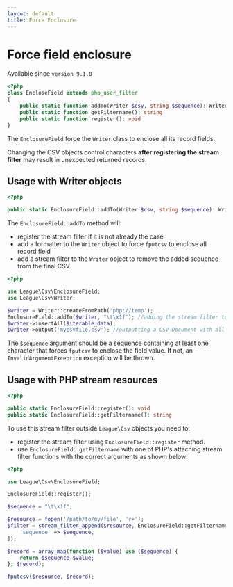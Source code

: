 ```yaml
---
layout: default
title: Force Enclosure
---
```


# Force field enclosure

<p class="message-info">Available since <code>version 9.1.0</code></p>

~~~php
<?php
class EncloseField extends php_user_filter
{
    public static function addTo(Writer $csv, string $sequence): Writer
    public static function getFiltername(): string
    public static function register(): void
}
~~~

The `EnclosureField` force the `Writer` class to enclose all its record fields.

<p class="message-warning">Changing the CSV objects control characters <strong>after registering the stream filter</strong> may result in unexpected returned records.</p>


## Usage with Writer objects

~~~php
<?php

public static EnclosureField::addTo(Writer $csv, string $sequence): Writer
~~~

The `EnclosureField::addTo` method will:

- register the stream filter if it is not already the case
- add a formatter to the `Writer` object to force `fputcsv` to enclose all record field
- add a stream filter to the `Writer` object to remove the added sequence from the final CSV.

~~~php
<?php

use League\Csv\EnclosureField;
use League\Csv\Writer;

$writer = Writer::createFromPath('php://temp');
EnclosureField::addTo($writer, "\t\x1f"); //adding the stream filter to force enclosure
$writer->insertAll($iterable_data);
$writer->output('mycsvfile.csv'); //outputting a CSV Document with all its field enclosed
~~~

<p class="message-warning">The <code>$sequence</code> argument should be a sequence containing at least one character that forces <code>fputcsv</code> to enclose the field value. If not, an <code>InvalidArgumentException</code> exception will be thrown.</p>

## Usage with PHP stream resources

~~~php
<?php

public static EnclosureField::register(): void
public static EnclosureField::getFiltername(): string
~~~

To use this stream filter outside `League\Csv` objects you need to:

- register the stream filter using `EnclosureField::register` method.
- use `EnclosureField::getFiltername` with one of PHP's attaching stream filter functions with the correct arguments as shown below:

~~~php
<?php

use League\Csv\EnclosureField;

EnclosureField::register();

$sequence = "\t\x1f";

$resource = fopen('/path/to/my/file', 'r+');
$filter = stream_filter_append($resource, EnclosureField::getFiltername(), STREAM_FILTER_WRITE, [
    'sequence' => $sequence,
]);

$record = array_map(function ($value) use ($sequence) {
	return $sequence.$value;
}; $record);

fputcsv($resource, $record);
~~~
